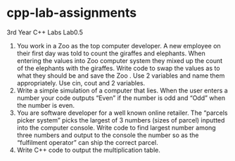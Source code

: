 # cpp-lab-assignments
3rd Year C++ Labs
Lab0.5
1.	You work in a Zoo as the top computer developer. A new employee on their first day was told to count the giraffes and elephants. When entering the values into Zoo computer system they mixed up the count of the elephants with the giraffes. Write code to swap the values as to what they should be and save the Zoo . Use 2 variables and name them appropriately. Use cin, cout and 2 variables.
2.	Write a simple simulation of a computer that lies. When the user enters a number your code outputs “Even” if the number is odd and “Odd” when the number is even. 
3.	You are software developer for a well known online retailer. The “parcels picker system” picks the largest of 3 numbers (sizes of parcel) inputted into the computer console. Write code to find largest number among three numbers and output to the console the number so as the “fulfilment operator” can ship the correct parcel.
4. Write C++ code to output the multiplication table.
